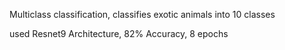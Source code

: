 Multiclass classification, classifies exotic animals into 10 classes

used Resnet9 Architecture, 82% Accuracy, 8 epochs
